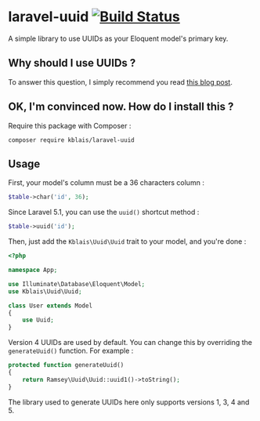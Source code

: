 # laravel-uuid [![Build Status](https://travis-ci.org/kblais/laravel-uuid.svg?branch=add-travis)](https://travis-ci.org/kblais/laravel-uuid)

A simple library to use UUIDs as your Eloquent model's primary key.

## Why should I use UUIDs ?

To answer this question, I simply recommend you read [this blog post](https://www.clever-cloud.com/blog/engineering/2015/05/20/why-auto-increment-is-a-terrible-idea/).

## OK, I'm convinced now. How do I install this ?

Require this package with Composer :

```
composer require kblais/laravel-uuid
```

## Usage

First, your model's column must be a 36 characters column :

```php
$table->char('id', 36);
```

Since Laravel 5.1, you can use the `uuid()` shortcut method :

```php
$table->uuid('id');
```

Then, just add the `Kblais\Uuid\Uuid` trait to your model, and you're done :

```php
<?php

namespace App;

use Illuminate\Database\Eloquent\Model;
use Kblais\Uuid\Uuid;

class User extends Model
{
    use Uuid;
}
```

Version 4 UUIDs are used by default. You can change this by overriding the `generateUuid()` function. For example :

```php
protected function generateUuid()
{
    return Ramsey\Uuid\Uuid::uuid1()->toString();
}
```

The library used to generate UUIDs here only supports versions 1, 3, 4 and 5.
